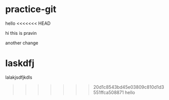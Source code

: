 # practice-git

hello
<<<<<<< HEAD

hi this is pravin

another change

# laskdfj

lalakjsdfjkdls

> > > > > > > 20d1c8543bd45e03809c810d1d3551ffca508871
> > > > > > > hello
